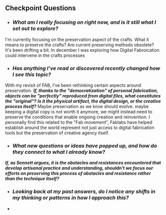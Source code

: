 ## Checkpoint Questions

- ### ***What am I really focusing on right now, and is it still what I set out to explore?***

I'm currently focusing on the preservation aspect of the crafts. What it means to preserve the crafts? Are current preserving methods obsolete? 
It's been drifting a bit. In december I was exploring how Digital Fabroication could intervene in the crafts processes
- ### ***Has anything I’ve read or discovered recently changed how I see this topic?***

With my revisit of FAB, I've been rethinking certain aspects around preservation.
***If, thanks to the "democratization" of personal fabrication, objects can be "perfectly" reproduced from digital files, what constitutes the "original"?*** ***Is it the physical artifact, the digital design, or the creative process itself?*** 
Maybe preservation as we knoe should evolve. maybe keeping a digital copy is not worth it anymore, we might instead need to preserve the conditions that enable ongoing creation and reinvention. I personally find this related to the "Fab movement", Fablabs have helped establish around the world represent not just access to digital fabrication tools but the preservation of creative agency itself.

- ### ***What new questions or ideas have popped up, and how do they connect to what I already know?***

***If, as Sennett argues, it is the obstacles and resistances encountered that develop artisanal practice and understanding, shouldn't we focus our efforts on preserving this process of obstacles and resistance rather than the technique itself?***

- ### ***Looking back at my past answers, do I notice any shifts in my thinking or patterns in how I approach this?***
-
